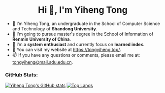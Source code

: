 <h1 align="center">Hi 👋, I'm Yiheng Tong</h1>


- 🐳 I’m Yiheng Tong, an undergraduate in the School of Computer Science and Technology of **Shandong University**.
- 🌱 I'm going to pursue master's degree in the School of Information of **Renmin University of China**.
- 🍊 I’m a **system enthusiast** and currently focus on **learned index**.
- 👀 You can visit my website at https://tongyiheng.top/.
- 📫 If you have any questions or comments, please email me at: tongyiheng@mail.sdu.edu.cn.


### GitHub Stats: 

[![Yiheng Tong's GitHub stats](https://github-readme-stats.vercel.app/api?username=tong1heng&show_icons=true&theme=transparent&hide_title=true)](https://github.com/anuraghazra/github-readme-stats)
[![Top Langs](https://github-readme-stats.vercel.app/api/top-langs/?username=tong1heng&layout=compact&hide=html,CSS)](https://github.com/anuraghazra/github-readme-stats)


<!---
TongYiheng/TongYiheng is a ✨ special ✨ repository because its `README.md` (this file) appears on your GitHub profile.
You can click the Preview link to take a look at your changes.

- 👋 Hi, I’m Yiheng Tong.
- 🌱 I’m currently an undergraduate in the School of Computer Science and Technology of Shandong University and I'm going to pursue master's degree in the School of Information of Renmin University of China.
- 👀 I’m interested in computer architecture.
- 📫 Email: tongyiheng@mail.sdu.edu.cn; yihengtong@outlook.com

- 💞️ I’m looking to collaborate on ...
- 📫 How to reach me ...

--->
